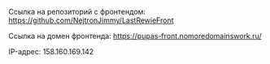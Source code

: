 Ссылка на репозиторий с фронтендом: https://github.com/NejtronJimmy/LastRewieFront

Ссылка на домен фронтенда: https://pupas-front.nomoredomainswork.ru/

IP-адрес: 158.160.169.142